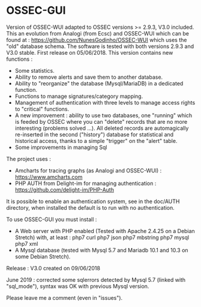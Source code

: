 # OSSEC-GUI
Version of OSSEC-WUI adapted to OSSEC versions >= 2.9.3, V3.0 included.
This an evolution from Analogi (from Ecsc) and OSSEC-WUI which can be found at :
https://github.com/NunesGodinho/OSSEC-WUI which uses the "old" database schema.
The software is tested with both versions 2.9.3 and V3.0 stable.
First release on 05/06/2018.
This version contains new functions :
- Some statistics.
- Ability to remove alerts and save them to another database.
- Ability to "reorganize" the database (Mysql/MariaDB) in a dedicated function.
- Functions to manage signatures/category mapping.
- Management of authentication with three levels to manage access rights to "critical" functions.
- A new improvement : ability to use two databases, one "running" which is feeded by OSSEC where you can "delete" records that are no more interesting (problems solved ...). 
All deleted records are automagically re-inserted in the second ("history") database for statistical and historical access, thanks to a simple "trigger" on the "alert" table.
- Some improvements in managing Sql

The project uses :
- Amcharts for tracing graphs (as Analogi and OSSEC-WUI) : https://www.amcharts.com
- PHP AUTH from Delight-im for managing authentication : https://github.com/delight-im/PHP-Auth

It is possible to enable an authentication system, see in the doc/AUTH directory, when installed the default is to run with no authentication. 

To use OSSEC-GUI you must install : 
- A Web server with PHP enabled (Tested with Apache 2.4.25 on a Debian Stretch) with, at least :
  php7 curl
  php7 json
  php7 mbstring
  php7 mysql
  php7 xml
- A Mysql database (tested with Mysql 5.7 and Mariadb 10.1 and 10.3 on some Debian Stretch).

Release : V3.0 created on 09/06/2018

June 2019 : corrected some sqlerrors detected by Mysql 5.7 (linked with "sql_mode"), syntax was OK 
with previous Mysql version.

Please leave me a comment (even in "issues").
